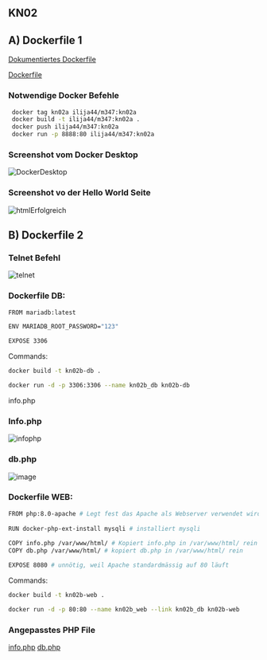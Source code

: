 ## KN02

## A) Dockerfile 1
[Dokumentiertes Dockerfile](https://github.com/Ilija44/m347/blob/main/KN02/Dockerfile.txt)

[Dockerfile](https://github.com/Ilija44/m347/blob/main/KN02/Dockefile)

### Notwendige Docker Befehle
``` Bash
 docker tag kn02a ilija44/m347:kn02a
 docker build -t ilija44/m347:kn02a .
 docker push ilija44/m347:kn02a
 docker run -p 8888:80 ilija44/m347:kn02a
``` 

### Screenshot vom Docker Desktop

![DockerDesktop](https://github.com/Ilija44/m347/assets/113606362/7d5c7d3b-dbbd-41ad-b25c-43f6ec052f7d)


### Screenshot vo der Hello World Seite 

![htmlErfolgreich](https://github.com/Ilija44/m347/assets/113606362/a06f099f-c377-416c-9474-a7ac260f17ed)


## B) Dockerfile 2

### Telnet Befehl
![telnet](https://github.com/Ilija44/m347/assets/113606362/d758c961-7370-4de2-8bb2-3c76db4eaf49)

### Dockerfile DB:
``` Bash
FROM mariadb:latest

ENV MARIADB_ROOT_PASSWORD="123"

EXPOSE 3306
```
Commands:

``` bash
docker build -t kn02b-db .

docker run -d -p 3306:3306 --name kn02b_db kn02b-db
```
info.php

### Info.php
![infophp](https://github.com/Ilija44/m347/assets/113606362/93f82147-cfa4-4495-8717-ca3847bca35f)

### db.php
![image](https://github.com/Ilija44/m347/assets/113606362/731c0f5f-299b-4593-9f13-4118c9f2b675)

### Dockerfile WEB:
``` Bash
FROM php:8.0-apache # Legt fest das Apache als Webserver verwendet wird
 
RUN docker-php-ext-install mysqli # installiert mysqli
 
COPY info.php /var/www/html/ # Kopiert info.php in /var/www/html/ rein
COPY db.php /var/www/html/ # kopiert db.php in /var/www/html/ rein

EXPOSE 8080 # unnötig, weil Apache standardmässig auf 80 läuft
```
Commands:
``` bash
docker build -t kn02b-web .

docker run -d -p 80:80 --name kn02b_web --link kn02b_db kn02b-web
```

### Angepasstes PHP File

[info.php](https://github.com/Ilija44/m347/blob/main/KN02/Web/info.php)
[db.php](https://github.com/Ilija44/m347/blob/main/KN02/Web/db.php)


